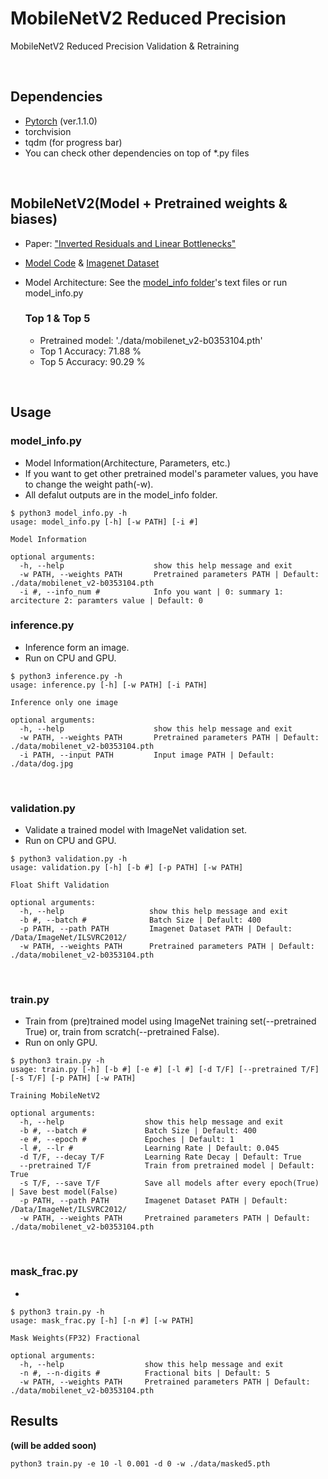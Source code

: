 # MobileNetV2 Reduced Precision
MobileNetV2 Reduced Precision Validation & Retraining

<br />

## Dependencies
- [Pytorch][pytorch] (ver.1.1.0)
- torchvision
- tqdm (for progress bar)
- You can check other dependencies on top of *.py files

<br />

## MobileNetV2(Model + Pretrained weights & biases)
- Paper: ["Inverted Residuals and Linear Bottlenecks"][paper]
- [Model Code][code] & [Imagenet Dataset][imagenet]
- Model Architecture: See the [model_info folder][model_info]'s text files or run model_info.py


  ### Top 1 & Top 5
  - Pretrained model: './data/mobilenet_v2-b0353104.pth'
  - Top 1 Accuracy: 71.88 % 	 
  - Top 5 Accuracy: 90.29 %

<br />

## Usage
  
  ### model_info.py
  - Model Information(Architecture, Parameters, etc.)
  - If you want to get other pretrained model's parameter values, you have to change the weight path(-w).
  - All defalut outputs are in the model_info folder. 
  ~~~
  $ python3 model_info.py -h
  usage: model_info.py [-h] [-w PATH] [-i #]

  Model Information

  optional arguments:
    -h, --help                    show this help message and exit
    -w PATH, --weights PATH       Pretrained parameters PATH | Default: ./data/mobilenet_v2-b0353104.pth                      
    -i #, --info_num #            Info you want | 0: summary 1: arcitecture 2: paramters value | Default: 0      
  ~~~

  ### inference.py
  - Inference form an image.
  - Run on CPU and GPU.
  ~~~
  $ python3 inference.py -h
  usage: inference.py [-h] [-w PATH] [-i PATH]
  
  Inference only one image

  optional arguments:
    -h, --help                    show this help message and exit
    -w PATH, --weights PATH       Pretrained parameters PATH | Default: ./data/mobilenet_v2-b0353104.pth                      
    -i PATH, --input PATH         Input image PATH | Default: ./data/dog.jpg                
  ~~~
  
  <br />
  
  ### validation.py
  - Validate a trained model with ImageNet validation set.
  - Run on CPU and GPU.
  ~~~
  $ python3 validation.py -h
  usage: validation.py [-h] [-b #] [-p PATH] [-w PATH]
  
  Float Shift Validation

  optional arguments:
    -h, --help                   show this help message and exit
    -b #, --batch #              Batch Size | Default: 400
    -p PATH, --path PATH         Imagenet Dataset PATH | Default: /Data/ImageNet/ILSVRC2012/                
    -w PATH, --weights PATH      Pretrained parameters PATH | Default: ./data/mobilenet_v2-b0353104.pth
  ~~~
  
  <br />
  
  ### train.py
  - Train from (pre)trained model using ImageNet training set(--pretrained True) or, train from scratch(--pretrained False).
  - Run on only GPU.
  ~~~
  $ python3 train.py -h
  usage: train.py [-h] [-b #] [-e #] [-l #] [-d T/F] [--pretrained T/F] [-s T/F] [-p PATH] [-w PATH]

  Training MobileNetV2

  optional arguments:
    -h, --help                  show this help message and exit
    -b #, --batch #             Batch Size | Default: 400
    -e #, --epoch #             Epoches | Default: 1
    -l #, --lr #                Learning Rate | Default: 0.045
    -d T/F, --decay T/F         Learning Rate Decay | Default: True
    --pretrained T/F            Train from pretrained model | Default: True
    -s T/F, --save T/F          Save all models after every epoch(True) | Save best model(False)
    -p PATH, --path PATH        Imagenet Dataset PATH | Default: /Data/ImageNet/ILSVRC2012/
    -w PATH, --weights PATH     Pretrained parameters PATH | Default: ./data/mobilenet_v2-b0353104.pth
  ~~~
  
  <br />
  
  ### mask_frac.py
  - 
  ~~~
  $ python3 train.py -h
  usage: mask_frac.py [-h] [-n #] [-w PATH]

  Mask Weights(FP32) Fractional

  optional arguments:
    -h, --help                  show this help message and exit
    -n #, --n-digits #          Fractional bits | Default: 5
    -w PATH, --weights PATH     Pretrained parameters PATH | Default: ./data/mobilenet_v2-b0353104.pth
   ~~~

## Results
<b>(will be added soon)</b>
~~~
python3 train.py -e 10 -l 0.001 -d 0 -w ./data/masked5.pth
~~~

[pytorch]: https://pytorch.org/
[paper]: https://arxiv.org/abs/1801.04381
[code]: https://pytorch.org/hub/pytorch_vision_mobilenet_v2/
[imagenet]: http://www.image-net.org/challenges/LSVRC/2012/nonpub-downloads
[model_info]: https://github.com/WheatBeer/MobileNetV2/tree/master/model_info
